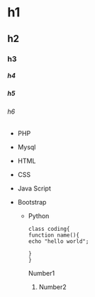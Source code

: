 # h1

## h2

### h3

##### h4

##### h5

###### h6

- PHP
- Mysql
- HTML
- CSS
- Java Script
- Bootstrap

  - Python

    ```
    class coding{
    function name(){
    echo "hello world";

    }
    }
    ```
    Number1

    1. Number2
